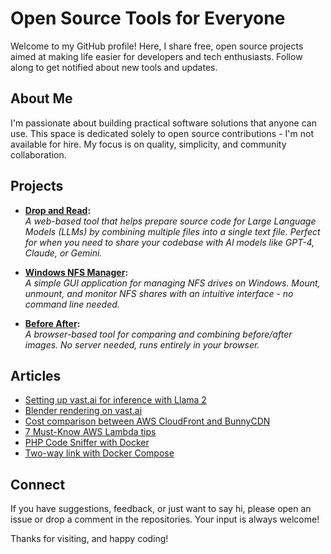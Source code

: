 # Open Source Tools for Everyone

Welcome to my GitHub profile! Here, I share free, open source projects aimed at making life easier for developers and tech enthusiasts. Follow along to get notified about new tools and updates.

## About Me

I'm passionate about building practical software solutions that anyone can use. This space is dedicated solely to open source contributions - I'm not available for hire. My focus is on quality, simplicity, and community collaboration.

## Projects

- **[Drop and Read](https://github.com/yani-/dropnread):**  
  *A web-based tool that helps prepare source code for Large Language Models (LLMs) by combining multiple files into a single text file. Perfect for when you need to share your codebase with AI models like GPT-4, Claude, or Gemini.*

- **[Windows NFS Manager](https://github.com/yani-/windows-nfs-manager):**  
  *A simple GUI application for managing NFS drives on Windows. Mount, unmount, and monitor NFS shares with an intuitive interface - no command line needed.*

- **[Before After](https://github.com/yani-/beforeafter):**  
  *A browser-based tool for comparing and combining before/after images. No server needed, runs entirely in your browser.*

## Articles

- [Setting up vast.ai for inference with Llama 2](https://medium.com/@yani/setting-up-vast-ai-for-inference-with-llama-2-f04efd31030?source=github-profile-page)
- [Blender rendering on vast.ai](https://medium.com/@yani/blender-rendering-on-vast-ai-b77a20d1847d?source=github-profile-page)
- [Cost comparison between AWS CloudFront and BunnyCDN](https://medium.com/@yani/cost-comparison-between-aws-cloudfront-and-bunnycdn-24af8f26c5d5?source=github-profile-page)
- [7 Must-Know AWS Lambda tips](https://medium.com/@yani/6-must-know-aws-lambda-tips-4f2e89a03202?source=github-profile-page)
- [PHP Code Sniffer with Docker](https://medium.com/@yani/php-code-sniffer-with-docker-aa6cc88584d8?source=github-profile-page)
- [Two-way link with Docker Compose](https://medium.com/@yani/two-way-link-with-docker-compose-8e774887be41?source=github-profile-page)

## Connect

If you have suggestions, feedback, or just want to say hi, please open an issue or drop a comment in the repositories. Your input is always welcome!

Thanks for visiting, and happy coding!
